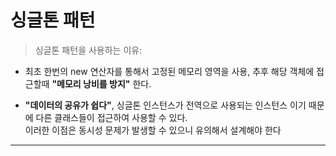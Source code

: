# 싱글톤 패턴

>싱글톤 패턴을 사용하는 이유:
>>
+ 최초 한번의 new 연산자를 통해서 고정된 메모리 영역을 사용, 추후 해당 객체에 접근할때 **"메모리 낭비를 방지"** 한다.
* **"데이터의 공유가 쉽다"**, 싱글톤 인스턴스가 전역으로 사용되는 인스턴스 이기 때문에 다른 클래스들이 접근하여 사용할 수 있다.  
이러한 이점은 동시성 문제가 발생할 수 있으니 유의해서 설계해야 한다

----------------------------------------
